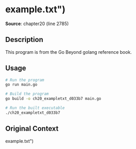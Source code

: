 # example.txt")

**Source**: chapter20 (line 2785)

## Description

This program is from the Go Beyond golang reference book.

## Usage

```bash
# Run the program
go run main.go

# Build the program
go build -o ch20_exampletxt_d033b7 main.go

# Run the built executable
./ch20_exampletxt_d033b7
```

## Original Context

example.txt")
